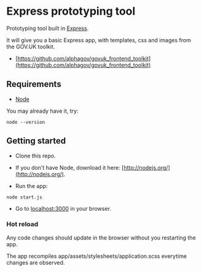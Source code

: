 # Express prototyping tool

Prototyping tool built in [Express](http://expressjs.com/).

It will give you a basic Express app, with templates, css and images from the GOV.UK toolkit.

* [https://github.com/alphagov/govuk_frontend_toolkit](https://github.com/alphagov/govuk_frontend_toolkit)


## Requirements

* [Node](http://nodejs.org/)

You may already have it, try:

```
node --version
```

## Getting started

* Clone this repo.

* If you don't have Node, download it here: [http://nodejs.org/](http://nodejs.org/).

* Run the app:


```
node start.js
```

* Go to [localhost:3000](http://localhost:3000) in your browser.

### Hot reload

Any code changes should update in the browser without you restarting the app.

The app recompiles app/assets/stylesheets/application.scss everytime changes are observed.
